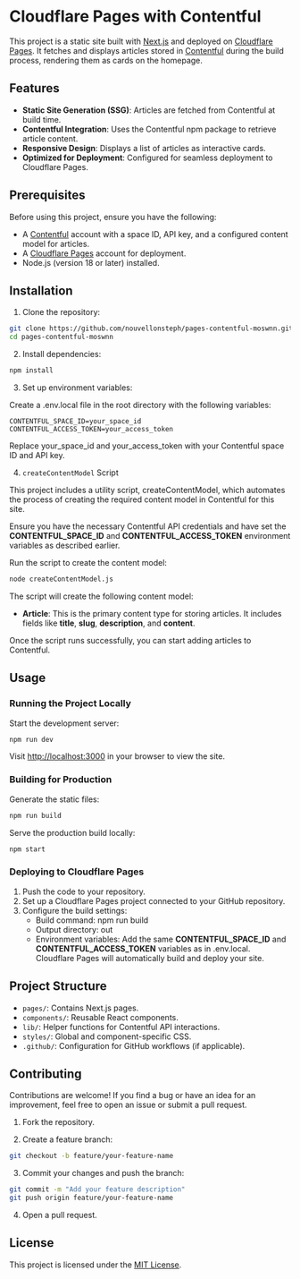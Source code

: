 # Cloudflare Pages with Contentful

This project is a static site built with [Next.js](https://nextjs.org/) and deployed on [Cloudflare Pages](https://pages.cloudflare.com/). It fetches and displays articles stored in [Contentful](https://www.contentful.com/) during the build process, rendering them as cards on the homepage.

## Features

- **Static Site Generation (SSG)**: Articles are fetched from Contentful at build time.
- **Contentful Integration**: Uses the Contentful npm package to retrieve article content.
- **Responsive Design**: Displays a list of articles as interactive cards.
- **Optimized for Deployment**: Configured for seamless deployment to Cloudflare Pages.

## Prerequisites

Before using this project, ensure you have the following:

- A [Contentful](https://www.contentful.com/) account with a space ID, API key, and a configured content model for articles.
- A [Cloudflare Pages](https://pages.cloudflare.com/) account for deployment.
- Node.js (version 18 or later) installed.

## Installation

1. Clone the repository:

```bash
git clone https://github.com/nouvellonsteph/pages-contentful-moswnn.git
cd pages-contentful-moswnn
```

2. Install dependencies:

```bash
npm install
```

3. Set up environment variables:

Create a .env.local file in the root directory with the following variables:

```plaintext
CONTENTFUL_SPACE_ID=your_space_id
CONTENTFUL_ACCESS_TOKEN=your_access_token
```

Replace your_space_id and your_access_token with your Contentful space ID and API key.

4. `createContentModel` Script

This project includes a utility script, createContentModel, which automates the process of creating the required content model in Contentful for this site.

Ensure you have the necessary Contentful API credentials and have set the **CONTENTFUL_SPACE_ID** and **CONTENTFUL_ACCESS_TOKEN** environment variables as described earlier.

Run the script to create the content model:

```bash
node createContentModel.js
```

The script will create the following content model:

- **Article**: This is the primary content type for storing articles. It includes fields like **title**, **slug**, **description**, and **content**.

Once the script runs successfully, you can start adding articles to Contentful.

## Usage

### Running the Project Locally
Start the development server:

```bash
npm run dev
```

Visit [http://localhost:3000]() in your browser to view the site.

### Building for Production
Generate the static files:

```bash
npm run build
```
Serve the production build locally:

```bash
npm start
```

### Deploying to Cloudflare Pages
1. Push the code to your repository.
2. Set up a Cloudflare Pages project connected to your GitHub repository.
3. Configure the build settings:
   * Build command: npm run build
   * Output directory: out
   * Environment variables: Add the same **CONTENTFUL_SPACE_ID** and **CONTENTFUL_ACCESS_TOKEN** variables as in .env.local.
Cloudflare Pages will automatically build and deploy your site.

## Project Structure
* `pages/`: Contains Next.js pages.
* `components/`: Reusable React components.
* `lib/`: Helper functions for Contentful API interactions.
* `styles/`: Global and component-specific CSS.
* `.github/`: Configuration for GitHub workflows (if applicable).

## Contributing
Contributions are welcome! If you find a bug or have an idea for an improvement, feel free to open an issue or submit a pull request.

1. Fork the repository.

2. Create a feature branch:

```bash
git checkout -b feature/your-feature-name
```
3. Commit your changes and push the branch:

```bash
git commit -m "Add your feature description"
git push origin feature/your-feature-name
```

4. Open a pull request.

## License
This project is licensed under the [MIT License]().